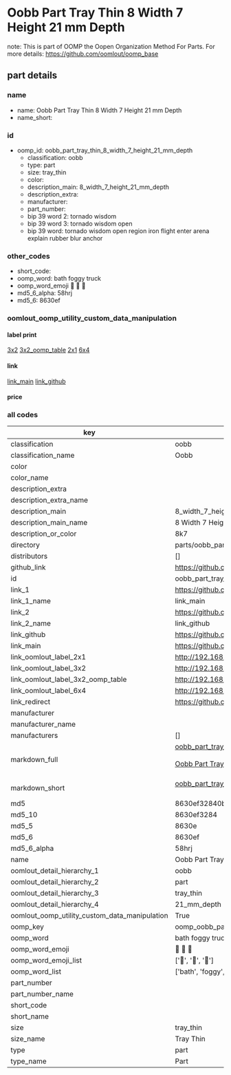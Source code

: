 # Oobb Part Tray Thin 8 Width 7 Height 21 mm Depth  

note: This is part of OOMP the Oopen Organization Method For Parts. For more details: https://github.com/oomlout/oomp_base

##  part details
  







### name
* name: Oobb Part Tray Thin 8 Width 7 Height 21 mm Depth
* name_short: 
### id
* oomp_id: oobb_part_tray_thin_8_width_7_height_21_mm_depth
  * classification: oobb
  * type: part
  * size: tray_thin
  * color: 
  * description_main: 8_width_7_height_21_mm_depth
  * description_extra: 
  * manufacturer: 
  * part_number: 
  * bip 39 word 2: tornado wisdom
  * bip 39 word 3: tornado wisdom open
  * bip 39 word: tornado wisdom open region iron flight enter arena explain rubber blur anchor

### other_codes
* short_code: 
* oomp_word: bath foggy truck
* oomp_word_emoji :bath: :foggy: :truck:
* md5_6_alpha: 58hrj
* md5_6: 8630ef






### oomlout_oomp_utility_custom_data_manipulation
#### label print
[3x2](http://192.168.1.245:1112/?label=oomp%2058hrj)
[3x2_oomp_table](http://192.168.1.108:1112/?label=oomp%2058hrj)
[2x1](http://192.168.1.242:1112/?label=oomp%2058hrj)
[6x4](http://192.168.1.55:1112/?label=oomp%2058hrj)    

#### link

[link_main](https://github.com/oomlout/oomlout_oomp_version_1_messy/tree/main/parts/oobb_part_tray_thin_8_width_7_height_21_mm_depth) [link_github](https://github.com/oomlout/oomlout_oomp_version_1_messy/tree/main/parts/oobb_part_tray_thin_8_width_7_height_21_mm_depth)                             

#### price







### all codes 
| key | value |  
| --- | --- |  
| classification | oobb |  
| classification_name | Oobb |  
| color |  |  
| color_name |  |  
| description_extra |  |  
| description_extra_name |  |  
| description_main | 8_width_7_height_21_mm_depth |  
| description_main_name | 8 Width 7 Height 21 mm Depth |  
| description_or_color | 8k7 |  
| directory | parts/oobb_part_tray_thin_8_width_7_height_21_mm_depth |  
| distributors | [] |  
| github_link | https://github.com/oomlout/oomlout_oomp_part_src/tree/main/parts/oobb_part_tray_thin_8_width_7_height_21_mm_depth |  
| id | oobb_part_tray_thin_8_width_7_height_21_mm_depth |  
| link_1 | https://github.com/oomlout/oomlout_oomp_version_1_messy/tree/main/parts/oobb_part_tray_thin_8_width_7_height_21_mm_depth |  
| link_1_name | link_main |  
| link_2 | https://github.com/oomlout/oomlout_oomp_version_1_messy/tree/main/parts/oobb_part_tray_thin_8_width_7_height_21_mm_depth |  
| link_2_name | link_github |  
| link_github | https://github.com/oomlout/oomlout_oomp_version_1_messy/tree/main/parts/oobb_part_tray_thin_8_width_7_height_21_mm_depth |  
| link_main | https://github.com/oomlout/oomlout_oomp_version_1_messy/tree/main/parts/oobb_part_tray_thin_8_width_7_height_21_mm_depth |  
| link_oomlout_label_2x1 | http://192.168.1.242:1112/?label=oomp%2058hrj |  
| link_oomlout_label_3x2 | http://192.168.1.245:1112/?label=oomp%2058hrj |  
| link_oomlout_label_3x2_oomp_table | http://192.168.1.108:1112/?label=oomp%2058hrj |  
| link_oomlout_label_6x4 | http://192.168.1.55:1112/?label=oomp%2058hrj |  
| link_redirect | https://github.com/oomlout/oomlout_oomp_version_1_messy/tree/main/parts/oobb_part_tray_thin_8_width_7_height_21_mm_depth |  
| manufacturer |  |  
| manufacturer_name |  |  
| manufacturers | [] |  
| markdown_full | [oobb_part_tray_thin_8_width_7_height_21_mm_depth](none)<br>[](none)<br>[Oobb Part Tray Thin 8 Width 7 Height 21 Mm Depth](none)<br><br> |  
| markdown_short | [oobb_part_tray_thin_8_width_7_height_21_mm_depth](none)<br><br> |  
| md5 | 8630ef32840b696d63bb2b49367f172b |  
| md5_10 | 8630ef3284 |  
| md5_5 | 8630e |  
| md5_6 | 8630ef |  
| md5_6_alpha | 58hrj |  
| name | Oobb Part Tray Thin 8 Width 7 Height 21 mm Depth |  
| oomlout_detail_hierarchy_1 | oobb |  
| oomlout_detail_hierarchy_2 | part |  
| oomlout_detail_hierarchy_3 | tray_thin |  
| oomlout_detail_hierarchy_4 | 21_mm_depth |  
| oomlout_oomp_utility_custom_data_manipulation | True |  
| oomp_key | oomp_oobb_part_tray_thin_8_width_7_height_21_mm_depth |  
| oomp_word | bath foggy truck |  
| oomp_word_emoji | :bath: :foggy: :truck: |  
| oomp_word_emoji_list | [':bath:', ':foggy:', ':truck:'] |  
| oomp_word_list | ['bath', 'foggy', 'truck'] |  
| part_number |  |  
| part_number_name |  |  
| short_code |  |  
| short_name |  |  
| size | tray_thin |  
| size_name | Tray Thin |  
| type | part |  
| type_name | Part |  
